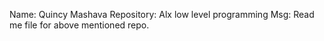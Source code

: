 Name: Quincy Mashava
Repository: Alx low level programming
Msg: Read me file for above mentioned repo.
